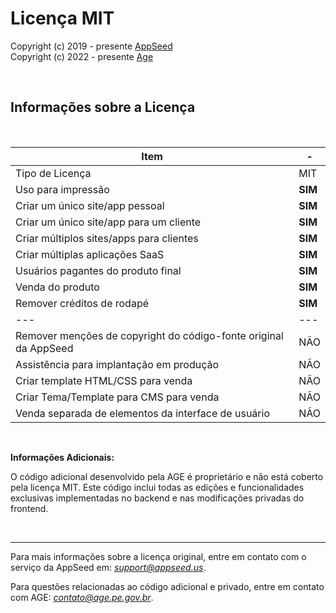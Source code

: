 # Licença MIT

Copyright (c) 2019 - presente [AppSeed](http://appseed.us/)  
Copyright (c) 2022 - presente [Age](https://age.pe.gov.br/)  

<br />

## Informações sobre a Licença

<br />

| Item | - |
| ---------------------------------- | --- |
| Tipo de Licença | MIT  |
| Uso para impressão | **SIM** |
| Criar um único site/app pessoal | **SIM** |
| Criar um único site/app para um cliente | **SIM** |
| Criar múltiplos sites/apps para clientes | **SIM** |
| Criar múltiplas aplicações SaaS | **SIM** |
| Usuários pagantes do produto final | **SIM** |
| Venda do produto | **SIM** |
| Remover créditos de rodapé | **SIM** |
| --- | --- |
| Remover menções de copyright do código-fonte original da AppSeed | NÃO |
| Assistência para implantação em produção | NÃO |
| Criar template HTML/CSS para venda | NÃO |
| Criar Tema/Template para CMS para venda | NÃO |
| Venda separada de elementos da interface de usuário | NÃO |

<br />

**Informações Adicionais:**

O código adicional desenvolvido pela AGE é proprietário e não está coberto pela licença MIT. Este código inclui todas as edições e funcionalidades exclusivas implementadas no backend e nas modificações privadas do frontend.

<br />

---

Para mais informações sobre a licença original, entre em contato com o serviço da AppSeed em: *support@appseed.us*. 

Para questões relacionadas ao código adicional e privado, entre em contato com AGE: *contato@age.pe.gov.br*.

